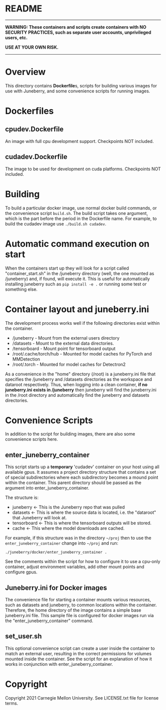 README
==========

***

**WARNING: These containers and scripts create containers with NO SECURITY PRACTICES,
such as separate user accounts, unprivileged users, etc.**

**USE AT YOUR OWN RISK.**

***


# Overview

This directory contains **Dockerfile**s, scripts for building various images for use with Juneberry, and some
convenience scripts for running images.


# Dockerfiles

## cpudev.Dockerfile

An image with full cpu development support. Checkpoints NOT included. 

## cudadev.Dockerfile

The image to be used for development on cuda platforms. Checkpoints NOT included.

# Building

To build a particular docker image, use normal docker build commands, or the convenience script `build.sh`. 
The build script takes one argument, which is the part before the period in the Dockerfile name. 
For example, to build the cudadev image use `./build.sh cudadev`.

# Automatic command execution on start

When the containers start up they will look for a script called "container_start.sh" in the /juneberry
directory (well, the one mounted as /juneberry) and, if found, will execute it. This is useful for
automatically installing juneberry such as `pip install -e .` or running some test or something else.

# Container layout and juneberry.ini

The development process works well if the following directories exist within the container.

* /juneberry - Mount from the external users directory
* /datasets - Mount to the external data directories.
* /tensorboard - Mount point for tensorboard output
* /root/.cache/torch/hub - Mounted for model caches for PyTorch and MMDetection
* /root/.torch - Mounted for model caches for Detectron2

As a convenience in the "home" directory (/root) is a juneberry.ini file that specifies the /juneberry
and /datasets directories as the workspace and dataroot respectively.
Thus, when logging into a clean container, __if no juneberry.ini exists in /juneberry__ then juneberry will
find the juneberry.ini in the /root directory and automatically find the juneberry and datasets directories.

# Convenience Scripts

In addition to the script for building images, there are also some convenience scripts here.

## enter_juneberry_container

This script starts up a **temporary** 'cudadev' container on your host using all available gpus.
It assumes a project directory structure that contains a set of special subdirectories where each
subdirectory becomes a mound point within the container. This parent directory should be passed as the argument
into enter_juneberry_container.  

The structure is:

* juneberry <- This is the Juneberry repo that was pulled
* datasets <- This is where the source data is located, i.e. the "dataroot" that Juneberry will look at.
* tensorboard <- This is where the tensorboard outputs will be stored.
* cache <- This where the model downloads are cached.

For example, if this structure was in the directory `~/proj` then to use the `enter_juneberry_container`
change into `~/proj` and run: 

`./juneberry/docker/enter_juneberry_container .`

See the comments within the script for how to configure it to use a cpu-only container, adjust environment
variables, add other mount points and configure gpus.

## Juneberry.ini for Docker images

The convenience file for starting a container mounts various resources, such as datasets and juneberry,
to common locations within the container. Therefore, the home directory of the image contains a simple base 
juneberry.ini file. This sample file is configured for docker images run via the "enter_juneberry_container" command.

## set_user.sh

This optional convenience script can create a user inside the container to match an external
user, resulting in the correct permissions for volumes mounted inside the container. See the script
for an explanation of how it works in conjunction with enter_juneberry_container.

# Copyright

Copyright 2021 Carnegie Mellon University.  See LICENSE.txt file for license terms.
